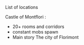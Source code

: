 List of locations

Castle of Montflori :
- 20+ rooms and corridors
- constant mobs spawn
- Main story
The city of Florimont




